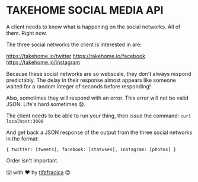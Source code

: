 # TAKEHOME SOCIAL MEDIA API

A client needs to know what is happening on the social networks. All of them. Right now.

The three social networks the client is interested in are:

https://takehome.io/twitter
https://takehome.io/facebook
https://takehome.io/instagram

Because these social networks are so webscale, they don't always respond predictably. The delay in their response almost appears like someone waited for a random integer of seconds before responding!

Also, sometimes they will respond with an error. This error will not be valid JSON. Life's hard sometimes 😧.

The client needs to be able to run your thing, then issue the command:
`curl localhost:3000`

And get back a JSON response of the output from the three social networks in the format:

`{ twitter: [tweets], facebook: [statuses], instagram: [photos] }`

Order isn't important.

⌨️ with ❤️ by [tifafracica](https://github.com/tifafracica) 😊
